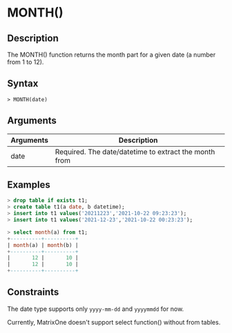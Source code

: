 # **MONTH()**

## **Description**

The MONTH() function returns the month part for a given date (a number from 1 to 12).


## **Syntax**

```
> MONTH(date)
```
## **Arguments**
|  Arguments   | Description  |
|  ----  | ----  |
| date  | Required.  The date/datetime to extract the month from |



## **Examples**


```sql
> drop table if exists t1;
> create table t1(a date, b datetime);
> insert into t1 values('20211223','2021-10-22 09:23:23');
> insert into t1 values('2021-12-23','2021-10-22 00:23:23');

> select month(a) from t1;
+----------+----------+
| month(a) | month(b) |
+----------+----------+
|       12 |       10 |
|       12 |       10 |
+----------+----------+
```

## **Constraints**

The date type supports only `yyyy-mm-dd` and `yyyymmdd` for now. 

Currently, MatrixOne doesn't support select function() without from tables.
